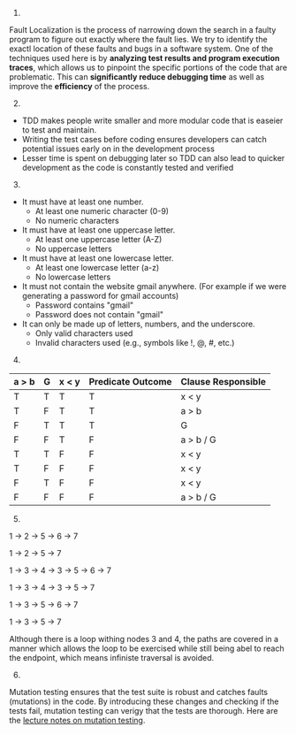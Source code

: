 1.
Fault Localization is the process of narrowing down the search in a faulty program to figure out exactly where the fault lies. We try to identify the exactl location of these faults and bugs in a software system. One of the techniques used here is by **analyzing test results and program execution traces**, which allows us to pinpoint the specific portions of the code that are problematic. This can **significantly reduce debugging time** as well as improve the **efficiency** of the process.

2. 
- TDD makes people write smaller and more modular code that is easeier to test and maintain.
- Writing the test cases before coding ensures developers can catch potential issues early on in the development process
- Lesser time is spent on debugging later so TDD can also lead to quicker development as the code is constantly tested and verified

3.
- It must have at least one number.
  - At least one numeric character (0-9)
  - No numeric characters
- It must have at least one uppercase letter.
  - At least one uppercase letter (A-Z)
  - No uppercase letters
- It must have at least one lowercase letter.
  - At least one lowercase letter (a-z)
  - No lowercase letters
- It must not contain the website gmail anywhere. (For example if we were generating a password for gmail accounts)
  - Password contains "gmail"
  - Password does not contain "gmail"
- It can only be made up of letters, numbers, and the underscore.
  - Only valid characters used
  - Invalid characters used (e.g., symbols like !, @, #, etc.)

4.
| a > b | G     | x < y | Predicate Outcome | Clause Responsible    |
|-------|-------|-------|-------------------|-----------------------|
| T     | T     | T     | T                 | x < y                 |
| T     | F     | T     | T                 | a > b                 |
| F     | T     | T     | T                 | G                     |
| F     | F     | T     | F                 | a > b / G             |
| T     | T     | F     | F                 | x < y                 |
| T     | F     | F     | F                 | x < y                 |
| F     | T     | F     | F                 | x < y                 |
| F     | F     | F     | F                 | a > b / G             |

5.
1 -> 2 -> 5 -> 6 -> 7
  
1 -> 2 -> 5 -> 7

1 -> 3 -> 4 -> 3 -> 5 -> 6 -> 7

1 -> 3 -> 4 -> 3 -> 5 -> 7

1 -> 3 -> 5 -> 6 -> 7

1 -> 3 -> 5 -> 7

Although there is a loop withing nodes 3 and 4, the paths are covered in a manner which allows the loop to be exercised while still being abel to reach the endpoint, which means infiniste traversal is avoided.

6.
Mutation testing ensures that the test suite is robust and catches faults (mutations) in the code. By introducing these changes and checking if the tests fail, mutation testing can verigy that the tests are thorough. Here are the [lecture notes on mutation testing](https://cs2113-f24.github.io/j/software_testing).

